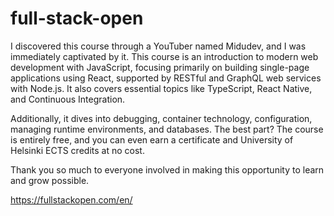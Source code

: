 # full-stack-open

I discovered this course through a YouTuber named Midudev, and I was immediately captivated by it. This course is an introduction to modern web development with JavaScript, focusing primarily on building single-page applications using React, supported by RESTful and GraphQL web services with Node.js. It also covers essential topics like TypeScript, React Native, and Continuous Integration.

Additionally, it dives into debugging, container technology, configuration, managing runtime environments, and databases. The best part? The course is entirely free, and you can even earn a certificate and University of Helsinki ECTS credits at no cost.

Thank you so much to everyone involved in making this opportunity to learn and grow possible.

https://fullstackopen.com/en/
